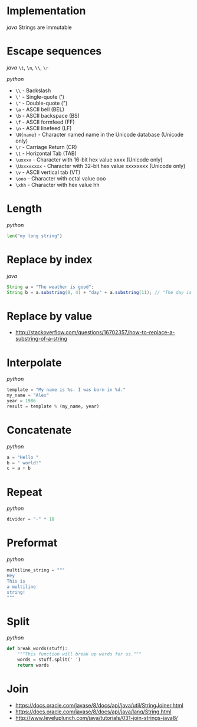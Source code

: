# Implementation
*java*
Strings are immutable

# Escape sequences
*java*
`\t`, `\n`, `\\`, `\r`

*python*
- `\\` - Backslash
- `\'` - Single-quote (')
- `\"` - Double-quote (")
- `\a` - ASCII bell (BEL)
- `\b` - ASCII backspace (BS)
- `\f` - ASCII formfeed (FF)
- `\n` - ASCII linefeed (LF)
- `\N{name}` - Character named name in the Unicode database (Unicode only)
- `\r` - Carriage Return (CR)
- `\t` - Horizontal Tab (TAB)
- `\uxxxx` - Character with 16-bit hex value xxxx (Unicode only)
- `\Uxxxxxxxx` - Character with 32-bit hex value xxxxxxxx (Unicode only)
- `\v` - ASCII vertical tab (VT)
- `\ooo` - Character with octal value ooo
- `\xhh` - Character with hex value hh

# Length
*python*
```python
len("my long string")
```

# Replace by index
*java*
```java
String a = "The weather is good";
String b = a.substring(0, 4) + "day" + a.substring(11); // "The day is good"
```

# Replace by value
- http://stackoverflow.com/questions/16702357/how-to-replace-a-substring-of-a-string

# Interpolate
*python*
```python
template = "My name is %s. I was born in %d."
my_name = "Alex"
year = 1986
result = template % (my_name, year)
```

# Concatenate
*python*
```python
a = "Hello "
b = " world!"
c = a + b
```

# Repeat
*python*
```python
divider = "-" * 10
```

# Preformat
*python*
```python
multiline_string = """
Hey
This is
a multiline
string!
"""
```

# Split
*python*
```python
def break_words(stuff):
    """This function will break up words for us."""
    words = stuff.split(' ')
    return words
```

# Join
- https://docs.oracle.com/javase/8/docs/api/java/util/StringJoiner.html
- https://docs.oracle.com/javase/8/docs/api/java/lang/String.html
- http://www.leveluplunch.com/java/tutorials/031-join-strings-java8/
